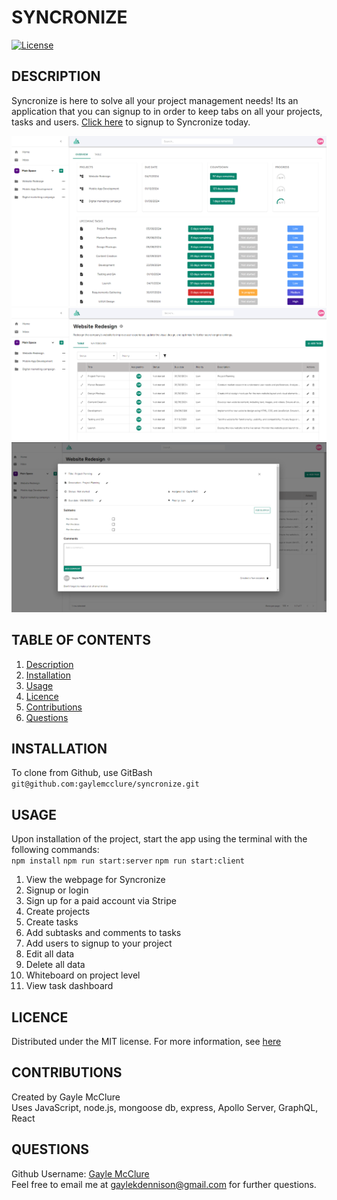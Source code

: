 # SYNCRONIZE


[![License](https://img.shields.io/badge/License-MIT-blue.svg)](https://opensource.org/licenses/MIT)
  
## DESCRIPTION
Syncronize is here to solve all your project management needs! Its an application that you can signup to in order to keep tabs on all your projects, tasks and users. 
[Click here](https://syncronize.onrender.com) to signup to Syncronize today.

![alt text](/client/src/assets/images/2.png)
![alt text](/client/src/assets/images/4.png)
![alt text](/client/src/assets/images/1.png)


  ## TABLE OF CONTENTS
  
  <ol>
  <li><a href="#description">Description</a></li>
  <li><a href="#installation">Installation</a></li>
  <li><a href="#usage">Usage</a></li>
  <li><a href="#licence">Licence</a> </li>
  <li><a href="#contributions">Contributions</a></li>
  <li><a href="#questions">Questions</a></li>
  </ol>
  
  ## INSTALLATION
To clone from Github, use GitBash   
```git@github.com:gaylemcclure/syncronize.git```
  
  ## USAGE
  Upon installation of the project, start the app using the terminal with the following commands:   
  ```npm install```
  ```npm run start:server```
    ```npm run start:client```

  1. View the webpage for Syncronize
  2. Signup or login
  3. Sign up for a paid account via Stripe
  4. Create projects
  5. Create tasks
  6. Add subtasks and comments to tasks
  7. Add users to signup to your project
  8. Edit all data
  9. Delete all data
  10. Whiteboard on project level
  11. View task dashboard

  
  ## LICENCE
  Distributed under the MIT license. For more information, see <a href=https://opensource.org/licenses/MIT>here</a>
  
  ## CONTRIBUTIONS
  Created by Gayle McClure   
  Uses JavaScript, node.js, mongoose db, express, Apollo Server, GraphQL, React
  
  
  ## QUESTIONS
  Github Username: <a href='https://github.com/gaylemcclure'>Gayle McClure</a>  
  Feel free to email me at gaylekdennison@gmail.com for further questions. 
